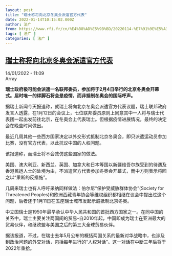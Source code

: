 ```yaml
---
layout: post
title: "瑞士称将向北京冬奥会派遣官方代表"
date: 2022-01-14T10:15:02.000Z
author: 法广
from: https://www.rfi.fr/cn/%E4%B8%AD%E5%9B%BD/20220114-%E7%91%9E%E5%A3%AB%E7%A7%B0%E5%B0%86%E5%90%91%E5%8C%97%E4%BA%AC%E5%86%AC%E5%A5%A5%E4%BC%9A%E6%B4%BE%E9%81%A3%E5%AE%98%E6%96%B9%E4%BB%A3%E8%A1%A8
tags: [ 法广 ]
categories: [ 法广 ]
---
```

<!--1642155302000-->
[瑞士称将向北京冬奥会派遣官方代表](https://www.rfi.fr/cn/%E4%B8%AD%E5%9B%BD/20220114-%E7%91%9E%E5%A3%AB%E7%A7%B0%E5%B0%86%E5%90%91%E5%8C%97%E4%BA%AC%E5%86%AC%E5%A5%A5%E4%BC%9A%E6%B4%BE%E9%81%A3%E5%AE%98%E6%96%B9%E4%BB%A3%E8%A1%A8)
------

<div>
<div>14/01/2022 - 11:09</div>Array<p><strong>                    瑞士政府极可能会派遣一名联邦委员，参加将于2月4日举行的北京冬奥会开幕式。届时唯一的绊脚石将会是疫情，而非抵制冬奥会的国际呼声。                </strong></p><div >                    <p>据瑞士新闻今天报道称，就瑞士将向北京冬奥会派遣官方代表议题，瑞士联邦政府发言人透露，在1月12日的会议上，七位联邦委员原则上同意其中一人将与瑞士代表团一起出发前往北京，在冬奥会上代表瑞士。但根据疫情进展情况，最终的决定会在晚些时间做出。</p><p>最近几周其他一些西方国家决定以外交形式抵制北京冬奥会，即只派遣运动员参加比赛，没有官方代表，以此抗议中国的人权问题。</p><p>该报道称，而瑞士将不会效仿这些国家的做法。</p><p>美国、澳大利亚、新西兰、英国、加拿大和日本等国以新疆维吾尔族受到的待遇及香港民运人士的处境为由，不派遣官方代表参加冬奥会开幕式，而中方则表示将回之以“果断的反措施”。</p><p>几周来瑞士也有人呼吁采纳同样做法：伯尔尼“保护受威胁群体协会”(Society for Threatened Peoples)和欧洲西藏青年协会等维权组织都相继在议会中提出过这个问题，后者还于1月11日在五座瑞士城市发起示威抵制北京冬奥。</p><p>中立国瑞士是1950年最早承认中华人民共和国的首批西方国家之一。在同中国的关系中，瑞士主要关注两国间的贸易-自2010年起，中国即成为瑞士在亚洲最大的贸易伙伴，和继欧盟与美国之后的第三大全球贸易伙伴。</p><p>据该报道，不过，在瑞士去年5月公布的概括两国关系的最新对华战略中，也涉及到政治问题的外交对话，包括每年进行的“人权对话”。这一对话在中断三年后将于2022年重拾。</p>                                            <div data-selfpromo-newsletter>    </div>    <div data-selfpromo-app>    </div>                </div>
</div>
